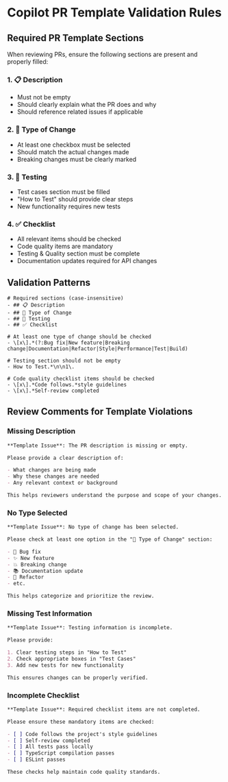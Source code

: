 # Copilot PR Template Validation Rules

## Required PR Template Sections

When reviewing PRs, ensure the following sections are present and properly filled:

### 1. 📋 Description

- Must not be empty
- Should clearly explain what the PR does and why
- Should reference related issues if applicable

### 2. 🔄 Type of Change

- At least one checkbox must be selected
- Should match the actual changes made
- Breaking changes must be clearly marked

### 3. 🧪 Testing

- Test cases section must be filled
- "How to Test" should provide clear steps
- New functionality requires new tests

### 4. ✅ Checklist

- All relevant items should be checked
- Code quality items are mandatory
- Testing & Quality section must be complete
- Documentation updates required for API changes

## Validation Patterns

```regex
# Required sections (case-insensitive)
- ## 📋 Description
- ## 🔄 Type of Change
- ## 🧪 Testing
- ## ✅ Checklist

# At least one type of change should be checked
- \[x\].*(?:Bug fix|New feature|Breaking change|Documentation|Refactor|Style|Performance|Test|Build)

# Testing section should not be empty
- How to Test.*\n\n1\.

# Code quality checklist items should be checked
- \[x\].*Code follows.*style guidelines
- \[x\].*Self-review completed
```

## Review Comments for Template Violations

### Missing Description

```markdown
**Template Issue**: The PR description is missing or empty.

Please provide a clear description of:

- What changes are being made
- Why these changes are needed
- Any relevant context or background

This helps reviewers understand the purpose and scope of your changes.
```

### No Type Selected

```markdown
**Template Issue**: No type of change has been selected.

Please check at least one option in the "🔄 Type of Change" section:

- 🐛 Bug fix
- ✨ New feature
- 💥 Breaking change
- 📚 Documentation update
- 🔧 Refactor
- etc.

This helps categorize and prioritize the review.
```

### Missing Test Information

```markdown
**Template Issue**: Testing information is incomplete.

Please provide:

1. Clear testing steps in "How to Test"
2. Check appropriate boxes in "Test Cases"
3. Add new tests for new functionality

This ensures changes can be properly verified.
```

### Incomplete Checklist

```markdown
**Template Issue**: Required checklist items are not completed.

Please ensure these mandatory items are checked:

- [ ] Code follows the project's style guidelines
- [ ] Self-review completed
- [ ] All tests pass locally
- [ ] TypeScript compilation passes
- [ ] ESLint passes

These checks help maintain code quality standards.
```

